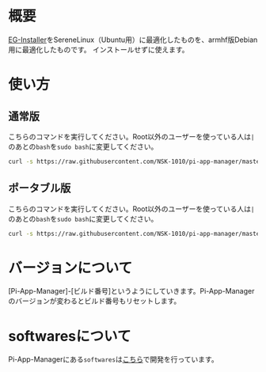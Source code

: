 # 概要
[EG-Installer](https://github.com/Hayao0819/EG-Installer)をSereneLinux（Ubuntu用）に最適化したものを、armhf版Debian用に最適化したものです。
インストールせずに使えます。

# 使い方
## 通常版
こちらのコマンドを実行してください。Root以外のユーザーを使っている人は`|`のあとの`bash`を`sudo bash`に変更してください。
```sh
curl -s https://raw.githubusercontent.com/NSK-1010/pi-app-manager/master/run/pi-app-manager.bash | bash
```
## ポータブル版
こちらのコマンドを実行してください。Root以外のユーザーを使っている人は`|`のあとの`bash`を`sudo bash`に変更してください。
```sh
curl -s https://raw.githubusercontent.com/NSK-1010/pi-app-manager/master/run/pi-app-manager-portable.bash | bash
```

# バージョンについて
[Pi-App-Manager]-[ビルド番号]というようにしていきます。Pi-App-Managerのバージョンが変わるとビルド番号もリセットします。

# softwaresについて
Pi-App-Managerにある`softwares`は[こちら](https://github.com/NSK-1010/pi-app-manager-scripts-buster)で開発を行っています。
